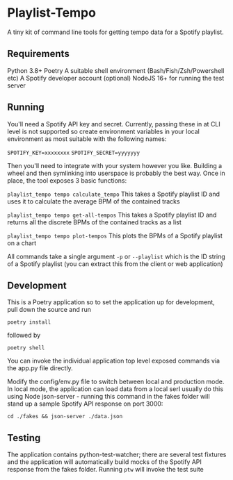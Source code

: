 # Playlist-Tempo

A tiny kit of command line tools for getting tempo data for a Spotify playlist.

## Requirements

Python 3.8+
Poetry
A suitable shell environment (Bash/Fish/Zsh/Powershell etc)
A Spotify developer account
(optional) NodeJS 16+ for running the test server

## Running

You'll need a Spotify API key and secret. Currently, passing these in at CLI level is not supported so create environment variables in your local environment as most suitable with the following names:

`SPOTIFY_KEY=xxxxxxxx`
`SPOTIFY_SECRET=yyyyyyy`

Then you'll need to integrate with your system however you like. Building a wheel and then symlinking into userspace is probably the best way. Once in place, the tool exposes 3 basic functions:

`playlist_tempo tempo calculate_tempo`
This takes a Spotify playlist ID and uses it to calculate the average BPM of the contained tracks

`playlist_tempo tempo get-all-tempos`
This takes a Spotify playlist ID and returns all the discrete BPMs of the contained tracks as a list

`playlist_tempo tempo plot-tempos`
This plots the BPMs of a Spotify playlist on a chart

All commands take a single argument `-p` or `--playlist` which is the ID string of a Spotify playlist (you can extract this from the client or web application)

## Development

This is a Poetry application so to set the application up for development, pull down the source and run

`poetry install`

followed by

`poetry shell`

You can invoke the individual application top level exposed commands via the app.py file directly.

Modify the config/env.py file to switch between local and production mode. In local mode, the application can load data from a local serI usually do this using Node json-server - running this command in the fakes folder will stand up a sample Spotify API response on port 3000:

`cd ./fakes && json-server ./data.json`

## Testing

The application contains python-test-watcher; there are several test fixtures and the application will automatically build mocks of the Spotify API response from the fakes folder. Running `ptw` will invoke the test suite
